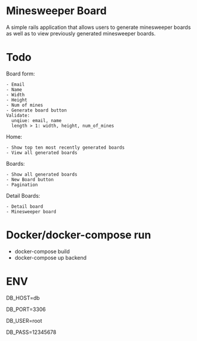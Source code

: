 # Minesweeper Board
A simple rails application that allows users to generate minesweeper boards as well as to view previously generated minesweeper boards.
# Todo
  Board form:

    - Email
    - Name
    - Width
    - Height
    - Num of mines
    - Generate board button
    Validate:
      unqiue: email, name
      length > 1: width, height, num_of_mines
  Home:

    - Show top ten most recently generated boards
    - View all generated boards

  Boards:
  
    - Show all generated boards
    - New Board button
    - Pagination
  
  Detail Boards:

    - Detail board
    - Minesweeper board

# Docker/docker-compose run
- docker-compose build
- docker-compose up backend

# ENV
DB_HOST=db

DB_PORT=3306

DB_USER=root

DB_PASS=12345678

